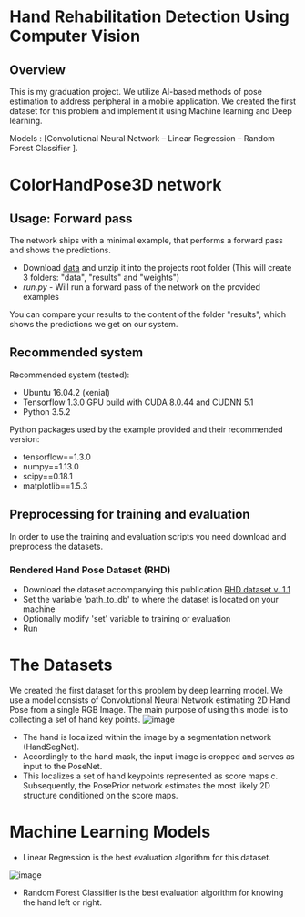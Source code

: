 # Hand Rehabilitation Detection Using Computer Vision

## Overview
This is my graduation project. We utilize AI-based methods of pose estimation to address peripheral in a mobile application.
We created the first dataset for this problem and implement it using Machine learning and Deep learning.

Models : [Convolutional Neural Network – Linear Regression – Random Forest Classifier ].

# ColorHandPose3D network

## Usage: Forward pass
The network ships with a minimal example, that performs a forward pass and shows the predictions.

- Download [data](https://lmb.informatik.uni-freiburg.de/projects/hand3d/ColorHandPose3D_data_v3.zip) and unzip it into the projects root folder (This will create 3 folders: "data", "results" and "weights")
- *run.py* - Will run a forward pass of the network on the provided examples

You can compare your results to the content of the folder "results", which shows the predictions we get on our system.


## Recommended system
Recommended system (tested):
- Ubuntu 16.04.2 (xenial)
- Tensorflow 1.3.0 GPU build with CUDA 8.0.44 and CUDNN 5.1
- Python 3.5.2


Python packages used by the example provided and their recommended version:
- tensorflow==1.3.0
- numpy==1.13.0
- scipy==0.18.1
- matplotlib==1.5.3

## Preprocessing for training and evaluation
In order to use the training and evaluation scripts you need download and preprocess the datasets.

### Rendered Hand Pose Dataset (RHD)

- Download the dataset accompanying this publication [RHD dataset v. 1.1](https://lmb.informatik.uni-freiburg.de/resources/datasets/RenderedHandposeDataset.en.html)
- Set the variable 'path_to_db' to where the dataset is located on your machine
- Optionally modify 'set' variable to training or evaluation
- Run

# The Datasets
We created the first dataset for this problem by deep learning model.
We use a model consists of  Convolutional Neural Network estimating 2D Hand Pose from a single RGB Image.
The main purpose of using this model is to collecting a set of hand key points.
![image](https://user-images.githubusercontent.com/57270149/151982420-531316a0-a5a9-467b-9d8a-d042dcc05af9.png)

- The hand is localized within the image by a segmentation network (HandSegNet). 
- Accordingly to the hand mask, the input image is cropped and serves as input to the PoseNet. 
- This localizes a set of hand keypoints represented as score maps c. Subsequently, the PosePrior network estimates the most likely 2D structure conditioned on the score maps.

# Machine Learning Models
- Linear Regression is the best evaluation algorithm for this dataset.

![image](https://user-images.githubusercontent.com/57270149/151983689-22fb0047-d69e-40a0-a0ff-7ebe4c1e0ba6.png)

- Random Forest Classifier is the best evaluation algorithm for knowing the hand left or right.



